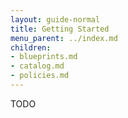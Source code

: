```yaml
---
layout: guide-normal
title: Getting Started
menu_parent: ../index.md
children:
- blueprints.md
- catalog.md
- policies.md
---
```


TODO

